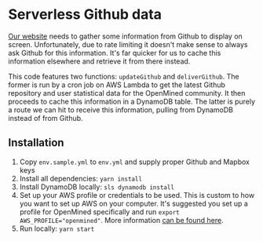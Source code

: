 # Serverless Github data
[Our website](https://www.openmined.org) needs to gather some information from Github to display on screen. Unfortunately, due to rate limiting it doesn't make sense to always ask Github for this information. It's far quicker for us to cache this information elsewhere and retrieve it from there instead.

This code features two functions: `updateGithub` and `deliverGithub`. The former is run by a cron job on AWS Lambda to get the latest Github repository and user statistical data for the OpenMined community. It then proceeds to cache this information in a DynamoDB table. The latter is purely a route we can hit to receive this information, pulling from DynamoDB instead of from Github.

## Installation
1. Copy `env.sample.yml` to `env.yml` and supply proper Github and Mapbox keys
2. Install all dependencies: `yarn install`
3. Install DynamoDB locally: `sls dynamodb install`
4. Set up your AWS profile or credentials to be used. This is custom to how you want to set up AWS on your computer. It's suggested you set up a profile for OpenMined specifically and run `export AWS_PROFILE="openmined"`. More information [can be found here](https://serverless.com/framework/docs/providers/aws/guide/credentials/).
5. Run locally: `yarn start`
